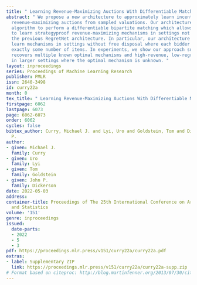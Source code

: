 ```yaml
---
title: " Learning Revenue-Maximizing Auctions With Differentiable Matching "
abstract: " We propose a new architecture to approximately learn incentive compatible,
  revenue-maximizing auctions from sampled valuations. Our architecture uses the Sinkhorn
  algorithm to perform a differentiable bipartite matching which allows the network
  to learn strategyproof revenue-maximizing mechanisms in settings not learnable by
  the previous RegretNet architecture. In particular, our architecture is able to
  learn mechanisms in settings without free disposal where each bidder must be allocated
  exactly some number of items. In experiments, we show our approach successfully
  recovers multiple known optimal mechanisms and high-revenue, low-regret mechanisms
  in larger settings where the optimal mechanism is unknown. "
layout: inproceedings
series: Proceedings of Machine Learning Research
publisher: PMLR
issn: 2640-3498
id: curry22a
month: 0
tex_title: " Learning Revenue-Maximizing Auctions With Differentiable Matching "
firstpage: 6062
lastpage: 6073
page: 6062-6073
order: 6062
cycles: false
bibtex_author: Curry, Michael J. and Lyi, Uro and Goldstein, Tom and Dickerson, John
  P.
author:
- given: Michael J.
  family: Curry
- given: Uro
  family: Lyi
- given: Tom
  family: Goldstein
- given: John P.
  family: Dickerson
date: 2022-05-03
address:
container-title: Proceedings of The 25th International Conference on Artificial Intelligence
  and Statistics
volume: '151'
genre: inproceedings
issued:
  date-parts:
  - 2022
  - 5
  - 3
pdf: https://proceedings.mlr.press/v151/curry22a/curry22a.pdf
extras:
- label: Supplementary ZIP
  link: https://proceedings.mlr.press/v151/curry22a/curry22a-supp.zip
# Format based on citeproc: http://blog.martinfenner.org/2013/07/30/citeproc-yaml-for-bibliographies/
---
```

